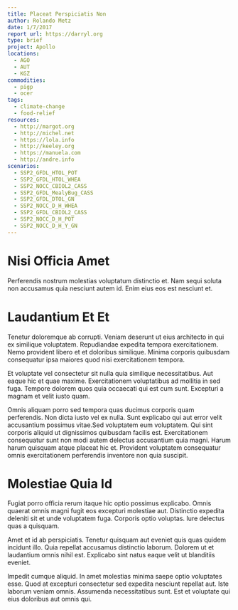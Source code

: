 ```yaml
---
title: Placeat Perspiciatis Non
author: Rolando Metz
date: 1/7/2017
report url: https://darryl.org
type: brief
project: Apollo
locations:
  - AGO
  - AUT
  - KGZ
commodities:
  - pigp
  - ocer
tags:
  - climate-change
  - food-relief
resources:
  - http://margot.org
  - http://michel.net
  - https://lola.info
  - http://keeley.org
  - https://manuela.com
  - http://andre.info
scenarios:
  - SSP2_GFDL_HTOL_POT
  - SSP2_GFDL_HTOL_WHEA
  - SSP2_NOCC_CBIOL2_CASS
  - SSP2_GFDL_MealyBug_CASS
  - SSP2_GFDL_DTOL_GN
  - SSP2_NOCC_D_H_WHEA
  - SSP2_GFDL_CBIOL2_CASS
  - SSP2_NOCC_D_H_POT
  - SSP2_NOCC_D_H_Y_GN
---
```

# Nisi Officia Amet
Perferendis nostrum molestias voluptatum distinctio et. Nam sequi soluta non accusamus quia nesciunt autem id. Enim eius eos est nesciunt et.

# Laudantium Et Et
Tenetur doloremque ab corrupti. Veniam deserunt ut eius architecto in qui ex similique voluptatem. Repudiandae expedita tempora exercitationem. Nemo provident libero et et doloribus similique. Minima corporis quibusdam consequatur ipsa maiores quod nisi exercitationem tempora.
 Et voluptate vel consectetur sit nulla quia similique necessitatibus. Aut eaque hic et quae maxime. Exercitationem voluptatibus ad mollitia in sed fuga. Tempore dolorem quos quia occaecati qui est cum sunt. Excepturi a magnam et velit iusto quam.
 Omnis aliquam porro sed tempora quas ducimus corporis quam perferendis. Non dicta iusto vel ex nulla. Sunt explicabo qui aut error velit accusantium possimus vitae.Sed voluptatem eum voluptatem. Qui sint corporis aliquid ut dignissimos quibusdam facilis est. Exercitationem consequatur sunt non modi autem delectus accusantium quia magni. Harum harum quisquam atque placeat hic et. Provident voluptatem consequatur omnis exercitationem perferendis inventore non quia suscipit.

# Molestiae Quia Id
Fugiat porro officia rerum itaque hic optio possimus explicabo. Omnis quaerat omnis magni fugit eos excepturi molestiae aut. Distinctio expedita deleniti sit et unde voluptatem fuga. Corporis optio voluptas. Iure delectus quas a quisquam.
 Amet et id ab perspiciatis. Tenetur quisquam aut eveniet quis quas quidem incidunt illo. Quia repellat accusamus distinctio laborum. Dolorem ut et laudantium omnis nihil est. Explicabo sint natus eaque velit ut blanditiis eveniet.
 Impedit cumque aliquid. In amet molestias minima saepe optio voluptates esse. Quod at excepturi consectetur sed expedita nesciunt repellat aut. Iste laborum veniam omnis. Assumenda necessitatibus sunt. Est et voluptate qui eius doloribus aut omnis qui.
